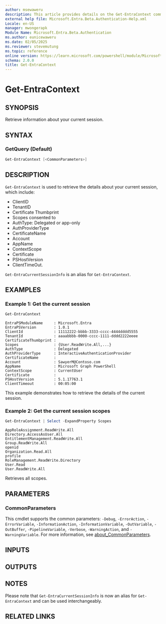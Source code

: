 ```yaml
---
author: msewaweru
description: This article provides details on the Get-EntraContext command.
external help file: Microsoft.Entra.Beta.Authentication-Help.xml
Locale: en-US
manager: mwongerapk
Module Name: Microsoft.Entra.Beta.Authentication
ms.author: eunicewaweru
ms.date: 02/05/2025
ms.reviewer: stevemutung
ms.topic: reference
online version: https://learn.microsoft.com/powershell/module/Microsoft.Entra.Beta/Get-EntraContext
schema: 2.0.0
title: Get-EntraContext
---
```


# Get-EntraContext

## SYNOPSIS

Retrieve information about your current session.

## SYNTAX

### GetQuery (Default)

```powershell
Get-EntraContext [<CommonParameters>]
```

## DESCRIPTION

`Get-EntraContext` is used to retrieve the details about your current session, which include:

- ClientID
- TenantID
- Certificate Thumbprint
- Scopes consented to
- AuthType: Delegated or app-only
- AuthProviderType
- CertificateName
- Account
- AppName
- ContextScope
- Certificate
- PSHostVersion
- ClientTimeOut.

`Get-EntraCurrentSessionInfo` is an alias for `Get-EntraContext`.

## EXAMPLES

### Example 1: Get the current session

```powershell
Get-EntraContext
```

```Output
EntraPSModuleName     : Microsoft.Entra
EntraPSVersion        : 1.0.1
ClientId              : 11112222-bbbb-3333-cccc-4444dddd5555
TenantId              : aaaabbbb-0000-cccc-1111-dddd2222eeee
CertificateThumbprint :
Scopes                : {User.ReadWrite.All,...}
AuthType              : Delegated
AuthProviderType      : InteractiveAuthenticationProvider
CertificateName       :
Account               : SawyerM@Contoso.com
AppName               : Microsoft Graph PowerShell
ContextScope          : CurrentUser
Certificate           :
PSHostVersion         : 5.1.17763.1
ClientTimeout         : 00:05:00
```

This example demonstrates how to retrieve the details of the current session.

### Example 2: Get the current session scopes

```powershell
Get-EntraContext | Select -ExpandProperty Scopes
```

```Output
AppRoleAssignment.ReadWrite.All
Directory.AccessAsUser.All
EntitlementManagement.ReadWrite.All
Group.ReadWrite.All
openid
Organization.Read.All
profile
RoleManagement.ReadWrite.Directory
User.Read
User.ReadWrite.All
```

Retrieves all scopes.

## PARAMETERS

### CommonParameters

This cmdlet supports the common parameters: `-Debug`, `-ErrorAction`, `-ErrorVariable`, `-InformationAction`, `-InformationVariable`, `-OutVariable`, `-OutBuffer`, `-PipelineVariable`, `-Verbose`, `-WarningAction`, and `-WarningVariable`. For more information, see [about_CommonParameters](https://go.microsoft.com/fwlink/?LinkID=113216).

## INPUTS

## OUTPUTS

## NOTES

Please note that `Get-EntraCurrentSessionInfo` is now an alias for `Get-EntraContext` and can be used interchangeably.

## RELATED LINKS
